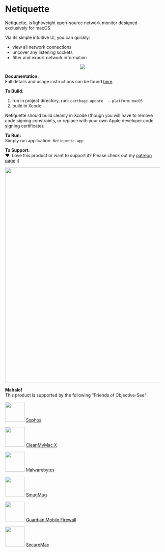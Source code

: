 # Netiquette
Netiquette, is lightweight open-source network monitor designed exclusively for macOS. 

Via its simple intuitive UI, you can quickly:
* view all network connections
* uncover any listening sockets
* filter and export network information

<p align="center"><img src="https://objective-see.com/images/NQ/netiquette.png"></p>

**Documentation:** \
Full details and usage instructions can be found [here](https://objective-see.com/products/netiquette.html). 

**To Build:** 

1. run in project directory, run: `carthage update  --platform macOS`
2. build in Xcode

Netiquette should build cleanly in Xcode (though you will have to remove code signing constraints, or replace with your own Apple developer code signing certificate).

**To Run:** \
Simply run application: `Netiquette.app`

**To Support:** \
&#x2764;&nbsp; Love this product or want to support it? Please check out my [patreon page](https://www.patreon.com/objective_see) :)

<p align="center">
<a class="inlineLink" href="https://www.patreon.com/objective_see">
		<img src="https://objective-see.com/patreon/images/patreon.jpg" width="700" style="display:block; margin:auto;"/>
</a>
</p>    

**Mahalo!** \
This product is supported by the following "Friends of Objective-See":

<img src="https://objective-see.com/images/friends/sophos.png" width="64"/> [Sophos](https://www.sophos.com/)

<img src="https://objective-see.com/images/friends/cleanmymac.png" width="64"/> [CleanMyMac X](https://macpaw.com/cleanmymac)

<img src="https://objective-see.com/images/friends/malwarebytes.png" width="64"/> [Malwarebytes](https://www.malwarebytes.com)

<img src="https://objective-see.com/images/friends/smugmug.png" width="64"/> [SmugMug](https://www.smugmug.com/)

<img src="https://objective-see.com/images/friends/guardian.png" width="64"/> [Guardian Mobile Firewall](https://guardianapp.com)

<img src="https://objective-see.com/images/friends/securemac.png" width="64"/> [SecureMac](https://www.securemac.com/)
